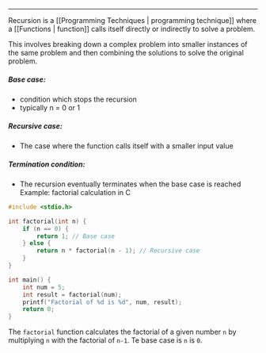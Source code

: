 ___
Recursion is a [[Programming Techniques | programming technique]] where a [[Functions | function]] calls itself directly or indirectly to solve a problem.

This involves breaking down a complex problem into smaller instances of the same problem and then combining the solutions to solve the original problem.

##### Base case:
- condition which stops the recursion
- typically n = 0 or 1
##### Recursive case:
- The case where the function calls itself with a smaller input value
##### Termination condition:
- The recursion eventually terminates when the base case is reached
Example: factorial calculation in C
```c
#include <stdio.h>

int factorial(int n) {
    if (n == 0) {
        return 1; // Base case
    } else {
        return n * factorial(n - 1); // Recursive case
    }
}

int main() {
    int num = 5;
    int result = factorial(num);
    printf("Factorial of %d is %d", num, result);
    return 0;
}
```
The `factorial` function calculates the factorial of a given number `n` by multiplying `n` with the factorial of `n-1`. Te base case is `n` is `0`.
